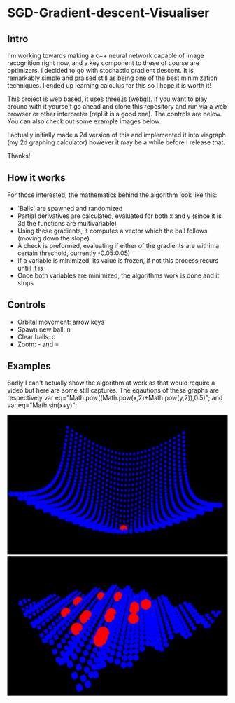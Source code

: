# SGD-Gradient-descent-Visualiser

## Intro

I'm working towards making a c++ neural network capable of image recognition right now, and a key component to these of course are optimizers. I decided to go with stochastic gradient descent. It is remarkably simple and praised still as being one of the best minimization techniques. I ended up learning calculus for this so I hope it is worth it!

This project is web based, it uses three.js (webgl). If you want to play around with it yourself go ahead and clone this repository and run via a web browser or other interpreter (repl.it is a good one). The controls are below. You can also check out some example images below.

I actually initially made a 2d version of this and implemented it into visgraph (my 2d graphing calculator) however it may be a while before I release that.

Thanks!

## How it works

For those interested, the mathematics behind the algorithm look like this:
* 'Balls' are spawned and randomized 
* Partial derivatives are calculated, evaluated for both x and y (since it is 3d the functions are multivariable)
* Using these gradients, it computes a vector which the ball follows (moving down the slope).
* A check is preformed, evaluating if either of the gradients are within a certain threshold, currently -0.05:0.05)
* If a variable is minimized, its value is frozen, if not this process recurs untill it is
* Once both variables are minimized, the algorithms work is done and it stops


## Controls

* Orbital movement: arrow keys
* Spawn new ball: n
* Clear balls: c
* Zoom: - and =


## Examples


Sadly I can't actually show the algorithm at work as that would require a video but here are some still captures. The eqautions of these graphs are respectively var eq="Math.pow((Math.pow(x,2)+Math.pow(y,2)),0.5)"; and var eq="Math.sin(x+y)";


![Image](https://github.com/HamishHamiltonSmith/SGD-Gradient-descent-Visualiser/blob/main/examples/Screenshot%202022-06-29%208.39.26%20PM.png)
![Image](https://github.com/HamishHamiltonSmith/SGD-Gradient-descent-Visualiser/blob/main/examples/Screenshot%202022-06-29%208.43.25%20PM.png)
